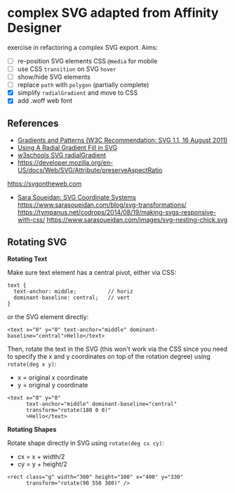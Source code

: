 # complex SVG adapted from Affinity Designer

exercise in refactoring a complex SVG export. Aims:

- [ ] re-position SVG elements CSS `@media` for mobile
- [ ] use CSS `transition` on SVG `hover`
- [ ] show/hide SVG elements
- [ ] replace `path` with `polygon` (partially complete)
- [x] simplify `radialGradient` and move to CSS
- [x] add .woff web font

## References

- [Gradients and Patterns (W3C Recommendation: SVG 1.1, 16 August 2011)](https://www.w3.org/TR/SVG11/pservers.html)
- [Using A Radial Gradient Fill in SVG](http://www.svgbasics.com/radial_gradients.html)
- [w3schools SVG radialGradient](https://www.w3schools.com/graphics/tryit.asp?filename=trysvg_radial)
- https://developer.mozilla.org/en-US/docs/Web/SVG/Attribute/preserveAspectRatio

https://svgontheweb.com
- [Sara Soueidan: SVG Coordinate Systems](https://www.sarasoueidan.com/blog/svg-coordinate-systems/)
https://www.sarasoueidan.com/blog/svg-transformations/
https://tympanus.net/codrops/2014/08/19/making-svgs-responsive-with-css/
https://www.sarasoueidan.com/images/svg-nesting-chick.svg


## Rotating SVG

**Rotating Text**

Make sure text element has a central pivot, either via CSS:

```
text {
  text-anchor: middle;          // horiz
  dominant-baseline: central;   // vert
}
```

or the SVG element directly:

```
<text x="0" y="0" text-anchor="middle" dominant-baseline="central">Hello</text>
```

Then, rotate the text in the SVG (this won't work via the CSS since you need to specify the x and y coordinates on top of the rotation degree) using `rotate(deg x y)`:  
- x = original x coordinate  
- y = original y coordinate  

```
<text x="0" y="0" 
      text-anchor="middle" dominant-baseline="central"
      transform="rotate(180 0 0)"
      >Hello</text>
```


**Rotating Shapes**

Rotate shape directly in SVG using `rotate(deg cx cy)`:  
- cx = x + width/2  
- cy = y + height/2  

```
<rect class="g" width="300" height="100" x="400" y="330"
      transform="rotate(90 550 380)" />
```




